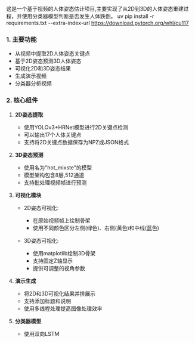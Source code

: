 这是一个基于视频的人体姿态估计项目,主要实现了从2D到3D的人体姿态重建过程，并使用分类器模型判断是否发生人体跌倒。
uv pip install -r requirements.txt --extra-index-url https://download.pytorch.org/whl/cu117
### 1. 主要功能
- 从视频中提取2D人体姿态关键点
- 基于2D姿态预测3D人体姿态
- 可视化2D和3D姿态结果
- 生成演示视频
- 分类器分析视频

### 2. 核心组件

1. **2D姿态提取**
   - 使用YOLOv3+HRNet模型进行2D关键点检测
   - 可以输出17个人体关键点
   - 支持将2D关键点数据保存为NPZ或JSON格式

2. **3D姿态预测**
   - 使用名为"hot_mixste"的模型
   - 模型架构包含8层,512通道
   - 支持批处理视频帧进行预测

3. **可视化模块**
   - 2D姿态可视化:
     - 在原始视频帧上绘制骨架
     - 使用不同颜色区分左侧(绿色)、右侧(黄色)和中线(蓝色)
   
   - 3D姿态可视化:
     - 使用matplotlib绘制3D骨架
     - 支持固定Z轴显示
     - 提供可调整的视角参数

4. **演示生成**
   - 将2D和3D可视化结果并排展示
   - 支持添加标题和说明
   - 使用多线程处理提高图像处理效率

5. **分类器模型**
   - 使用双向LSTM